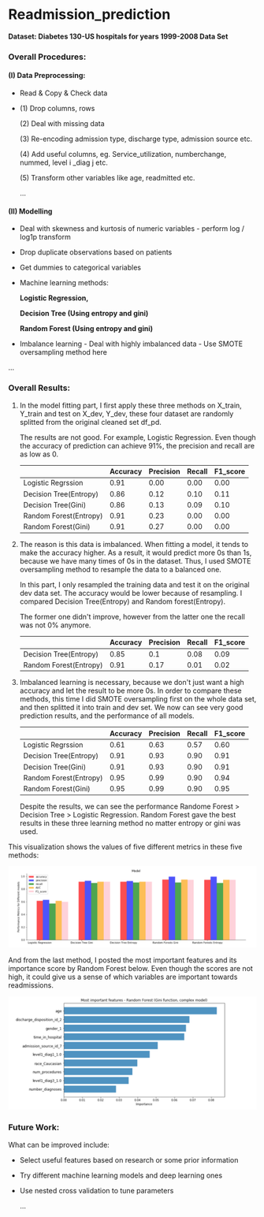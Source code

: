 # Readmission_prediction

**Dataset: Diabetes 130-US hospitals for years 1999-2008 Data Set**

### Overall Procedures:

#### (I) Data Preprocessing:

- Read & Copy & Check data

- (1) Drop columns, rows

  (2) Deal with missing data

  (3) Re-encoding admission type, discharge type, admission source etc.

  (4) Add useful columns, eg. Service_utilization, numberchange, nummed, level i _diag j etc.

  (5) Transform other variables like age, readmitted etc.

  ...

#### (II) Modelling

- Deal with skewness and kurtosis of numeric variables - perform log / log1p transform

- Drop duplicate observations based on patients

- Get dummies to categorical variables

- Machine learning methods:

  **Logistic Regression,**

  **Decision Tree (Using entropy and gini)**

  **Random Forest (Using entropy and gini)** 

- Imbalance learning - Deal with highly imbalanced data - Use SMOTE oversampling method here
  

...
### Overall Results:

1. In the model fitting part, I first apply these three methods on X_train, Y_train and test on X_dev, Y_dev, these four dataset are randomly splitted from the original cleaned set df_pd.

   The results are not good. For example, Logistic Regression. Even though the accuracy of prediction can achieve 91%, the precision and recall are as low as 0.

   |                        | Accuracy | Precision | Recall | F1_score |
   | ---------------------- | -------- | --------- | ------ | -------- |
   | Logistic Regrssion     | 0.91     | 0.00      | 0.00   | 0.00     |
   | Decision Tree(Entropy) | 0.86     | 0.12      | 0.10   | 0.11     |
   | Decision Tree(Gini)    | 0.86     | 0.13      | 0.09   | 0.10     |
   | Random Forest(Entropy) | 0.91     | 0.23      | 0.00   | 0.00     |
   | Random Forest(Gini)    | 0.91     | 0.27      | 0.00   | 0.00     |

2. The reason is this data is imbalanced. When fitting a model, it tends to make the accuracy higher. As a result, it would predict more 0s than 1s, because we have many times of 0s in the dataset. Thus, I used SMOTE oversampling method to resample the data to a balanced one.

   In this part, I only resampled the training data and test it on the original dev data set. The accuracy would be lower because of resampling. I compared Decision Tree(Entropy) and Random forest(Entropy).

   The former one didn't improve, however from the latter one the recall was not 0% anymore.

   |                        | Accuracy | Precision | Recall | F1_score |
   | ---------------------- | -------- | --------- | ------ | -------- |
   | Decision Tree(Entropy) | 0.85     | 0.1       | 0.08   | 0.09     |
   | Random Forest(Entropy) | 0.91     | 0.17      | 0.01   | 0.02     |

3. Imbalanced learning is necessary, because we don't just want a high accuracy and let the result to be more 0s. In order to compare these methods, this time I did SMOTE oversampling first on the whole data set, and then splitted it into train and dev set. We now can see very good prediction results, and the performance of all models.

   |                        | Accuracy | Precision | Recall | F1_score |
   | ---------------------- | -------- | --------- | ------ | -------- |
   | Logistic Regrssion     | 0.61     | 0.63      | 0.57   | 0.60     |
   | Decision Tree(Entropy) | 0.91     | 0.93      | 0.90   | 0.91     |
   | Decision Tree(Gini)    | 0.91     | 0.93      | 0.90   | 0.91     |
   | Random Forest(Entropy) | 0.95     | 0.99      | 0.90   | 0.94     |
   | Random Forest(Gini)    | 0.95     | 0.99      | 0.90   | 0.95     |

   Despite the results, we can see the performance Randome Forest > Decision Tree > Logistic Regression. Random Forest gave the best results in these three learning method no matter entropy or gini was used.


This visualization shows the values of five different metrics in these five methods:

   ![compare](https://github.com/ljtljt1997/readmission_prediction/blob/master/compare.png)

And from the last method, I posted the most important features and its importance score by Random Forest below. Even though the scores are not high, it could give us a sense of which variables are important towards readmissions.

   ![compare](https://github.com/ljtljt1997/readmission_prediction/blob/master/importance.png)



### Future Work:

What can be improved include:

- Select useful features based on research or some prior information

- Try different machine learning models and deep learning ones

- Use nested cross validation to tune parameters

  ...



  

  

  



